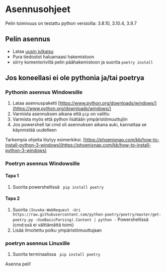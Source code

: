 # Asennusohjeet

Pelin toimivuus on testattu python versioilla: 3.8.10, 3.10.4, 3.9.7

## Pelin asennus

- Lataa [uusin julkaisu](https://github.com/Desipeli/ot-harjoitustyo/releases/tag/viikko5_v2)
- Pura tiedostot haluamaasi hakemistoon
- siirry komentorivillä pelin päähakemistoon ja suorita ``` poetry install ```

## Jos koneellasi ei ole pythonia ja/tai poetrya

### Pythonin asennus Windowsille

1. Lataa asennuspaketti [https://www.python.org/downloads/windows/](https://www.python.org/downloads/windows/)
2. Varmista asennuksen aikana että ``` pip ``` on valittu
3. Varmista myös että python lisätään ympäristömuuttujiin
4. Jos powershell tai cmd oli asennuksen aikana auki, kannattaa se käynnistää uudelleen

Tarkempia ohjeita löytyy esimerkiksi. [https://phoenixnap.com/kb/how-to-install-python-3-windows](https://phoenixnap.com/kb/how-to-install-python-3-windows)

### Poetryn asennus Windowsille

#### Tapa 1

1. Suorita powershellissä ``` pip install poetry```

#### Tapa 2

1. Suorita ``` (Invoke-WebRequest -Uri https://raw.githubusercontent.com/python-poetry/poetry/master/get-poetry.py -UseBasicParsing).Content | python - ``` Powershellissä (cmd:ssä ei välttämättä toimi)
2. Lisää ilmoitettu polku ympäristömuuttujaan

### poetryn asennus Linuxille

1. Suorita terminaalissa ``` pip install poetry```


Asenna peli!
